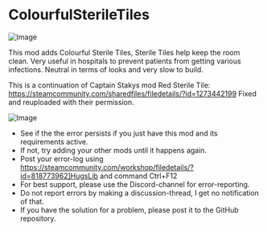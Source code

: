 # ColourfulSterileTiles

![Image](https://i.imgur.com/buuPQel.png)

  
This mod adds Colourful Sterile Tiles, Sterile Tiles help keep the room clean. Very useful in hospitals to prevent patients from getting various infections. Neutral in terms of looks and very slow to build.

This is a continuation of Captain Stakys mod Red Sterile Tile:
https://steamcommunity.com/sharedfiles/filedetails/?id=1273442199
Fixed and reuploaded with their permission.

![Image](https://i.imgur.com/PwoNOj4.png)



-  See if the the error persists if you just have this mod and its requirements active.
-  If not, try adding your other mods until it happens again.
-  Post your error-log using https://steamcommunity.com/workshop/filedetails/?id=818773962]HugsLib and command Ctrl+F12
-  For best support, please use the Discord-channel for error-reporting.
-  Do not report errors by making a discussion-thread, I get no notification of that.
-  If you have the solution for a problem, please post it to the GitHub repository.




